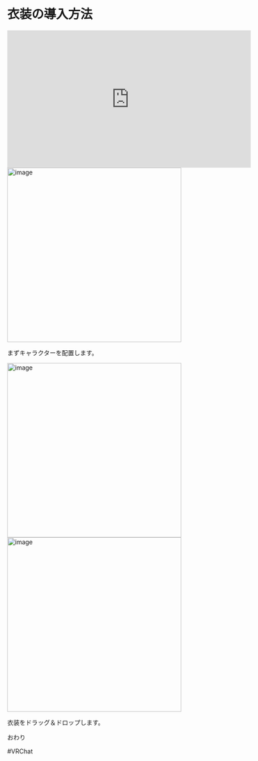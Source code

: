 # 衣装の導入方法

<iframe width="560" height="315" src="https://www.youtube.com/embed/v7SKWdi48Q0?si=4uZThbZ0B3Ya1ylT" frameborder="0" allowfullscreen sandbox="allow-scripts allow-same-origin allow-popups allow-popups-to-escape-sandbox allow-presentation"></iframe>


<img width="400" alt="image" src="https://github.com/user-attachments/assets/5f0ef2b8-90fc-4ca2-b8e9-096e91f38bed" />

まずキャラクターを配置します。

<img width="400" alt="image" src="https://github.com/user-attachments/assets/97d9a37e-9d82-4557-9f3e-777ed1127736" />
<img width="400" alt="image" src="https://github.com/user-attachments/assets/875c1ac1-d521-4ac6-b629-dcea1160e617" />

衣装をドラッグ＆ドロップします。

おわり


#VRChat
